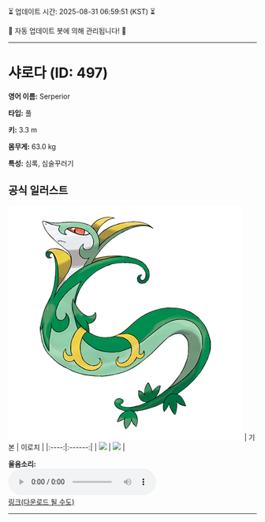 
⏳ 업데이트 시간: 2025-08-31 06:59:51 (KST) ⏳

🤖 자동 업데이트 봇에 의해 관리됩니다! 🤖

---

# 샤로다 (ID: 497)
**영어 이름:** Serperior

**타입:** 풀

**키:** 3.3 m

**몸무게:** 63.0 kg

**특성:** 심록, 심술꾸러기

## 공식 일러스트
![](https://raw.githubusercontent.com/PokeAPI/sprites/master/sprites/pokemon/other/official-artwork/497.png)
| 기본 | 이로치 |
|:----:|:------:|
| <img src="http://play.pokemonshowdown.com/sprites/ani/serperior.gif" width="200"> | <img src="http://play.pokemonshowdown.com/sprites/ani-shiny/serperior.gif" width="200"> |

**울음소리:**<br><audio controls src="https://raw.githubusercontent.com/PokeAPI/cries/main/cries/pokemon/latest/497.ogg"></audio><br> [링크(다운로드 될 수도)](https://raw.githubusercontent.com/PokeAPI/cries/main/cries/pokemon/latest/497.ogg)


---
